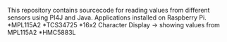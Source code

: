 This repository contains sourcecode for reading values from different sensors using PI4J and Java. Applications installed on Raspberry Pi.
*MPL115A2
*TCS34725
*16x2 Character Display -> showing values from MPL115A2
*HMC5883L
